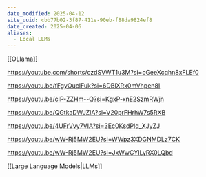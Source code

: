 ```yaml
---
date_modified: 2025-04-12
site_uuid: cbb77b02-3f87-411e-90eb-f88da9824ef8
date_created: 2025-04-06
aliases:
  - Local LLMs
---
```


[[OLlama]]

https://youtube.com/shorts/czdSVWT1u3M?si=cGeeXcqhn8xFLEf0

https://youtu.be/fFgyOucIFuk?si=6DBlXRx0mVhpen8I

https://youtu.be/cIP-ZZHm--Q?si=KgxP-xnE2SzmRWjn

https://youtu.be/QGtkaDWJZlA?si=V20prFHrhW7s5RXB

https://youtu.be/4UFrVvy7VlA?si=3Ec0KsdPIq_XJyZJ


https://youtu.be/wW-Rj5MW2EU?si=WWpz3XDGNMDLz7CK

https://youtu.be/wW-Rj5MW2EU?si=JxWwCYlLyRX0LQbd

[[Large Language Models|LLMs]]